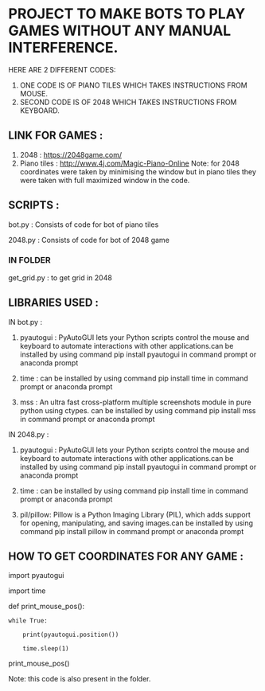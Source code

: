 # PROJECT TO MAKE BOTS TO PLAY GAMES WITHOUT ANY MANUAL INTERFERENCE.

HERE ARE 2 DIFFERENT CODES:
1) ONE CODE IS OF PIANO TILES WHICH TAKES INSTRUCTIONS FROM MOUSE.
2) SECOND CODE IS OF 2048 WHICH TAKES INSTRUCTIONS FROM KEYBOARD.

## LINK FOR GAMES :
1) 2048 : https://2048game.com/
2) Piano tiles : http://www.4j.com/Magic-Piano-Online 
Note: for 2048 coordinates were taken by minimising the window but in piano tiles they were taken with full maximized window in the code.

## SCRIPTS :

bot.py : Consists of code for bot of piano tiles 

2048.py : Consists of code for bot of 2048 game

### IN FOLDER 
get_grid.py : to get grid in 2048 



## LIBRARIES USED :

IN bot.py :
1) pyautogui : PyAutoGUI lets your Python scripts control the mouse and keyboard to automate interactions with other applications.can be installed by using command pip install pyautogui in command prompt or anaconda prompt

2) time : can be installed by using command pip install time in command prompt or anaconda prompt 
           
3) mss : An ultra fast cross-platform multiple screenshots module in pure python using ctypes.  can be installed by using command pip install mss in command prompt or anaconda prompt 
            
IN 2048.py :
1) pyautogui : PyAutoGUI lets your Python scripts control the mouse and keyboard to automate interactions with other applications.can be installed by using command pip install pyautogui in command prompt or anaconda prompt

2. time : can be installed by using command pip install time in command prompt or anaconda prompt 

3. pil/pillow: Pillow is a Python Imaging Library (PIL), which adds support for opening, manipulating, and saving images.can be installed by using command pip install pillow in command prompt or anaconda prompt

## HOW TO GET COORDINATES FOR ANY GAME :

import pyautogui
 
import time


def print_mouse_pos():

    while True:
    
        print(pyautogui.position())
        
        time.sleep(1)
        


print_mouse_pos()

Note: this code is also present in the folder.
